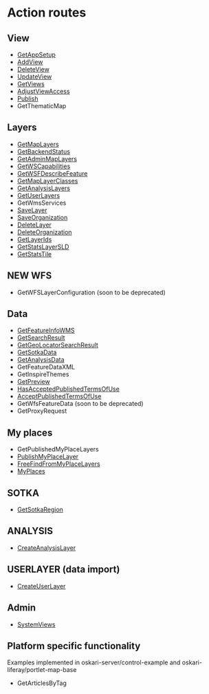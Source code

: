 # Action routes

## View

- [GetAppSetup](/documentation/backend/actionroutes/getappsetup)
- [AddView](/documentation/backend/actionroutes/addview)
- [DeleteView](/documentation/backend/actionroutes/deleteview)
- [UpdateView](/documentation/backend/actionroutes/updateview)
- [GetViews](/documentation/backend/actionroutes/getviews)
- [AdjustViewAccess](/documentation/backend/actionroutes/adjustviewaccess)
- [Publish](/documentation/backend/actionroutes/publish)
- GetThematicMap

## Layers

- [GetMapLayers](/documentation/backend/actionroutes/getMapLayers)
- [GetBackendStatus](/documentation/backend/actionroutes/getBackendStatus)
- [GetAdminMapLayers](/documentation/backend/actionroutes/getAdminMapLayers)
- [GetWSCapabilities](/documentation/backend/actionroutes/getWSCapabilities)
- [GetWSFDescribeFeature](/documentation/backend/actionroutes/GetWSFDescribeFeature)
- [GetMapLayerClasses](/documentation/backend/actionroutes/getMapLayerClasses)
- [GetAnalysisLayers](/documentation/backend/actionroutes/getAnalysisLayers)
- [GetUserLayers](/documentation/backend/actionroutes/getUserLayers)
- GetWmsServices
- [SaveLayer](/documentation/backend/actionroutes/saveLayer)
- [SaveOrganization](/documentation/backend/actionroutes/saveOrganization)
- [DeleteLayer](/documentation/backend/actionroutes/deleteLayer)
- [DeleteOrganization](/documentation/backend/actionroutes/deleteOrganization)
- [GetLayerIds](/documentation/backend/actionroutes/getLayerIds)
- [GetStatsLayerSLD](/documentation/backend/actionroutes/getStatsLayerSLD)
- [GetStatsTile](/documentation/backend/actionroutes/getStatsTile)

## NEW WFS

- GetWFSLayerConfiguration (soon to be deprecated)

## Data

- [GetFeatureInfoWMS](/documentation/backend/actionroutes/getfeatureinfowms)
- [GetSearchResult](/documentation/backend/actionroutes/getsearchresult)
- [GetGeoLocatorSearchResult](/documentation/backend/actionroutes/getGeoLocatorSearchResult)
- [GetSotkaData](/documentation/backend/actionroutes/getsotkadata)
- [GetAnalysisData](/documentation/backend/actionroutes/getAnalysisData)
- GetFeatureDataXML
- GetInspireThemes
- [GetPreview](/documentation/backend/actionroutes/getpreview)
- [HasAcceptedPublishedTermsOfUse](/documentation/backend/actionroutes/hasacceptedpublishedtermsofuse)
- [AcceptPublishedTermsOfUse](/documentation/backend/actionroutes/acceptpublishedtermsofuse)
- GetWfsFeatureData (soon to be deprecated)
- GetProxyRequest

## My places

- GetPublishedMyPlaceLayers
- [PublishMyPlaceLayer](/documentation/backend/actionroutes/publishmyplacelayer)
- [FreeFindFromMyPlaceLayers](/documentation/backend/actionroutes/freefindfrommyplacelayers)
- [MyPlaces](/documentation/backend/actionroutes/myplaces)

## SOTKA

- [GetSotkaRegion](/documentation/backend/actionroutes/getsotkaregion)

## ANALYSIS

- [CreateAnalysisLayer](/documentation/backend/actionroutes/createanalysislayer)

## USERLAYER (data import)

- [CreateUserLayer](/documentation/backend/actionroutes/createauserlayer)

## Admin

- [SystemViews](/documentation/backend/actionroutes/systemViews)


## Platform specific functionality

Examples implemented in oskari-server/control-example and oskari-liferay/portlet-map-base
- GetArticlesByTag
